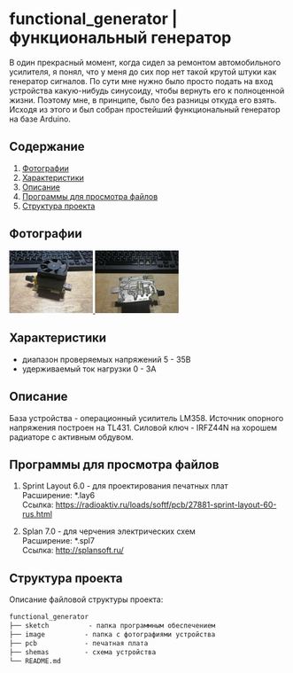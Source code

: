 # functional_generator | функциональный генератор

В один прекрасный момент, когда сидел за ремонтом автомобильного усилителя, я понял, что у меня до сих пор нет такой крутой штуки как генератор сигналов. По сути мне нужно было просто подать на вход устройства какую-нибудь синусоиду, чтобы вернуть его к полноценной жизни. Поэтому мне, в принципе, было без разницы откуда его взять. Исходя из этого и был собран простейший функциональный генератор на базе Arduino.

Содержание
---
1. <a href="https://github.com/maestro-102/electronic_load#%D1%84%D0%BE%D1%82%D0%BE%D0%B3%D1%80%D0%B0%D1%84%D0%B8%D0%B8">Фотографии</a>
2. <a href="https://github.com/maestro-102/electronic_load#%D1%85%D0%B0%D1%80%D0%B0%D0%BA%D1%82%D0%B5%D1%80%D0%B8%D1%81%D1%82%D0%B8%D0%BA%D0%B8">Характеристики</a>
3. <a href="https://github.com/maestro-102/electronic_load#%D0%BE%D0%BF%D0%B8%D1%81%D0%B0%D0%BD%D0%B8%D0%B5">Описание</a>
4. <a href="https://github.com/maestro-102/electronic_load#%D0%BF%D1%80%D0%BE%D0%B3%D1%80%D0%B0%D0%BC%D0%BC%D1%8B-%D0%B4%D0%BB%D1%8F-%D0%BF%D1%80%D0%BE%D1%81%D0%BC%D0%BE%D1%82%D1%80%D0%B0-%D1%84%D0%B0%D0%B9%D0%BB%D0%BE%D0%B2">Программы для просмотра файлов</a>
5. <a href="https://github.com/maestro-102/electronic_load#%D1%81%D1%82%D1%80%D1%83%D0%BA%D1%82%D1%83%D1%80%D0%B0-%D0%BF%D1%80%D0%BE%D0%B5%D0%BA%D1%82%D0%B0">Структура проекта</a>

Фотографии
---
<a href="https://github.com/maestro-102/electronic_load/blob/master/image/1.jpg" target="_blank">
    <img src="https://github.com/maestro-102/electronic_load/blob/master/image/1.jpg?raw=true" width=30% alt="preview">
</a>

<a href="https://github.com/maestro-102/electronic_load/blob/master/image/2.jpg" target="_blank">
    <img src="https://github.com/maestro-102/electronic_load/blob/master/image/2.jpg?raw=true" width=30% alt="preview">
</a>

Характеристики
----
- диапазон проверяемых напряжений 5 - 35В
- удерживаемый ток нагрузки 0 - 3А

Описание
---
База устройства - операционный усилитель LM358. Источник опорного напряжения построен на TL431. Силовой ключ - IRFZ44N на хорошем радиаторе с активным обдувом.

Программы для просмотра файлов
-----
1. Sprint Layout 6.0 - для проектирования печатных плат \
Расширение: \*.lay6 \
Ссылка: https://radioaktiv.ru/loads/softf/pcb/27881-sprint-layout-60-rus.html

2. Splan 7.0 - для черчения электрических схем \
Расширение: \*.spl7 \
Ссылка: http://splansoft.ru/

Структура проекта
-----------------

Описание файловой структуры проекта:

    functional_generator
    ├── sketch          - папка программным обеспечением
    ├── image          - папка с фотографиями устройства
    ├── pcb            - печатная плата
    ├── shemas         - схема устройства
    └── README.md          
